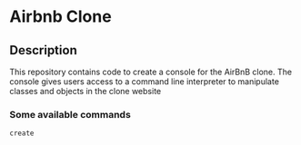 # Airbnb Clone

## Description
This repository contains code to create a console for the AirBnB clone. The console gives users access to a command line interpreter to manipulate classes and objects in the clone website


### Some available commands
`create`
